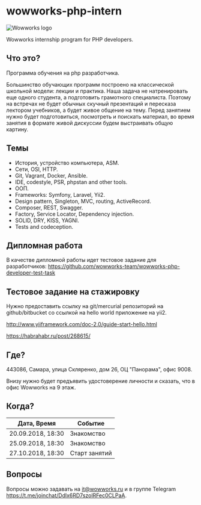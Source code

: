 # wowworks-php-intern
![Wowworks logo](https://wowworks.ru/image/logo-wowworks.svg)

Wowworks internship program for PHP developers.

## Что это?
Программа обучения на php разработчика.

Большинство обучающих программ построено на классической школьной модели: лекции и практика. Наша задача не натренировать еще одного студента, а подготовить грамотного специалиста. Поэтому на встречах не будет обычных скучный презентаций и пересказа лектором учебников, а будет живое общение на тему. Перед занятием нужно будет подготовиться, посмотреть и поискать материал, во время занятия в формате живой дискуссии будем выстраивать общую картину.

## Темы
* История, устройство компьютера, ASM.
* Сети, OSI, HTTP.
* Git, Vagrant, Docker, Ansible.
* IDE, codestyle, PSR, phpstan and other tools.
* ООП.
* Frameworks: Symfony, Laravel, Yii2.
* Design pattern, Singleton, MVC, routing, ActiveRecord.
* Composer, REST, Swagger.
* Factory, Service Locator, Dependency injection.
* SOLID, DRY, KISS, YAGNI.
* Tests and codeception.

## Дипломная работа
В качестве дипломной работы идет тестовое задание для разработчиков:
https://github.com/wowworks-team/wowworks-php-developer-test-task

## Тестовое задание на стажировку
Нужно предоставить ссылку на git/mercurial репозиторий на github/bitbucket со ссылкой на hello world приложение на yii2.

http://www.yiiframework.com/doc-2.0/guide-start-hello.html

https://habrahabr.ru/post/268615/

## Где?
443086, Самара, улица Скляренко, дом 26, ОЦ "Панорама", офис 9008.

Внизу нужно будет предъявить удостоверение личности и сказать, что в офис Wowworks на 9 этаж.

## Когда?
| Дата, Время       | Событие       |
| ----------------- | ------------- |
| 20.09.2018, 18:30 | Знакомство    |
| 25.09.2018, 18:30 | Знакомство    |
| 27.10.2018, 18:30 | Старт занятий |

## Вопросы
Вопросы можно задавать на it@wowworks.ru и в группе Telegram https://t.me/joinchat/Ddlx6RD7szolRFec0CLPaA.

